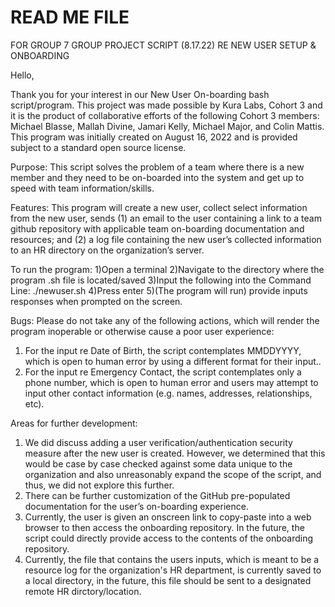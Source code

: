 # READ ME FILE 
FOR GROUP 7 GROUP PROJECT SCRIPT (8.17.22) RE NEW USER SETUP & ONBOARDING

Hello,

Thank you for your interest in our New User On-boarding bash script/program. This project was made possible by Kura Labs, Cohort 3 and it is the product of collaborative efforts of the following Cohort 3 members: Michael Blasse, Mallah Divine, Jamari Kelly, Michael Major, and Colin Mattis. This program was initially created on August 16, 2022 and is provided subject to a standard open source license. 

Purpose: 
This script solves the problem of a team where there is a new member and they need to be on-boarded into the system and get up to speed with team information/skills.

Features:
This program will create a new user, collect select information from the new user, sends (1) an email to the user containing a link to a team github repository with applicable team on-boarding documentation and resources; and (2) a log file containing the new user’s collected information to an HR directory on the organization’s server. 

To run the program:
1)Open a terminal
2)Navigate to the directory where the program .sh file is located/saved
3)Input the following into the Command Line: ./newuser.sh 
4)Press enter
5)(The program will run) provide inputs responses when prompted on the screen.
 
Bugs:
Please do not take any of the following actions, which will render the program inoperable or otherwise cause a poor user experience:
1) For the input re Date of Birth, the script contemplates MMDDYYYY, which is open to human error by using a different format for their input.. 
2) For the input re Emergency Contact, the script contemplates only a phone number, which is open to human error and users may attempt to input other contact information (e.g. names, addresses, relationships, etc).

Areas for further development:
1) We did discuss adding a user verification/authentication security measure after the new user is created. However, we determined that this would be case by case checked against some data unique to the organization and also unreasonably expand the scope of the script, and thus, we did not explore this further. 
2) There can be further customization of the GitHub pre-populated documentation for the user’s on-boarding experience. 
3) Currently, the user is given an onscreen link to copy-paste into a web browser to then access the onboarding repository. In the future, the script could directly provide access to the contents of the onboarding repository. 
4) Currently, the file that contains the users inputs, which is meant to be a resource log for the organization's HR department, is currently saved to a local directory, in the future, this file should be sent to a designated remote HR dirctory/location.

